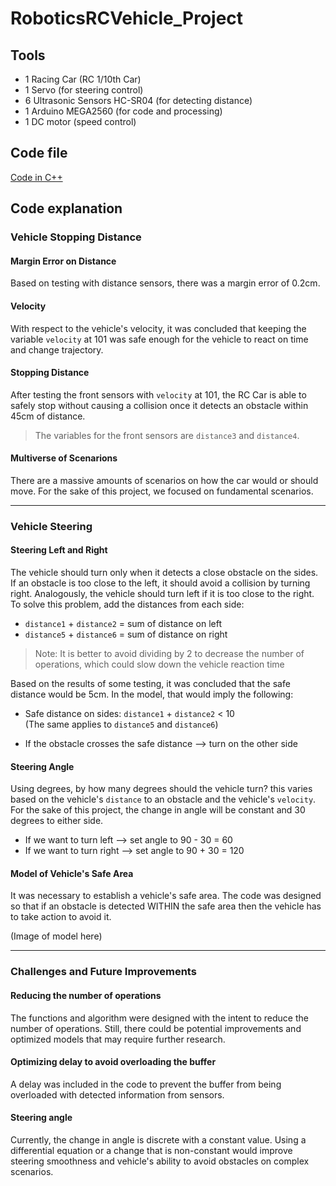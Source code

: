 # RoboticsRCVehicle_Project

## Tools
* 1 Racing Car (RC 1/10th Car)
* 1 Servo (for steering control)
* 6 Ultrasonic Sensors HC-SR04 (for detecting distance)
* 1 Arduino MEGA2560 (for code and processing)
* 1 DC motor (speed control)

## Code file
[Code in C++](RoboticsRCVehicle_Code.ino)

## Code explanation

### Vehicle Stopping Distance
#### Margin Error on Distance
Based on testing with distance sensors, there was a margin error of 0.2cm. 

#### Velocity
With respect to the vehicle's velocity, it was concluded that keeping the variable `velocity` at 101 was safe enough for the vehicle to react on time and change trajectory.

#### Stopping Distance
After testing the front sensors with `velocity` at 101, the RC Car is able to safely stop without causing a collision once it detects an obstacle within 45cm of distance. 
>The variables for the front sensors are `distance3` and `distance4`.

#### Multiverse of Scenarions
There are a massive amounts of scenarios on how the car would or should move. For the sake of this project, we focused on fundamental scenarios.

---
### Vehicle Steering
#### Steering Left and Right
The vehicle should turn only when it detects a close obstacle on the sides. If an obstacle is too close to the left, it should avoid a collision by turning right. Analogously, the vehicle should turn left if it is too close to the right. To solve this problem, add the distances from each side:

+ `distance1` + `distance2` = sum of distance on left<br>
+ `distance5` + `distance6` = sum of distance on right<br>

>Note: It is better to avoid dividing by 2 to decrease the number of operations, which could slow down the vehicle reaction time

Based on the results of some testing, it was concluded that the safe distance would be 5cm. In the model, that would imply the following:

+ Safe distance on sides: `distance1` + `distance2` < 10<br>(The same applies to `distance5` and `distance6`)<br>

+ If the obstacle crosses the safe distance --> turn on the other side<br>

#### Steering Angle
Using degrees, by how many degrees should the vehicle turn? this varies based on the vehicle's `distance` to an obstacle and the vehicle's `velocity`. For the sake of this project, the change in angle will be constant and 30 degrees to either side.

+ If we want to turn left --> set angle to 90 - 30 = 60<br>
+ If we want to turn right --> set angle to 90 + 30 = 120<br>

#### Model of Vehicle's Safe Area
It was necessary to establish a vehicle's safe area. The code was designed so that if an obstacle is detected WITHIN the safe area then the vehicle has to take action to avoid it.

(Image of model here) 

---
### Challenges and Future Improvements
#### Reducing the number of operations
The functions and algorithm were designed with the intent to reduce the number of operations. Still, there could be potential improvements and optimized models that may require further research.

#### Optimizing delay to avoid overloading the buffer
A delay was included in the code to prevent the buffer from being overloaded with detected information from sensors.

#### Steering angle
Currently, the change in angle is discrete with a constant value. Using a differential equation or a change that is non-constant would improve steering smoothness and vehicle's ability to avoid obstacles on complex scenarios.  
